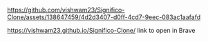 https://github.com/vishwam23/Significo-Clone/assets/138647459/4d2d3407-d0ff-4cd7-9eec-083ac1aafafd

https://vishwam23.github.io/Significo-Clone/   link to open in Brave
